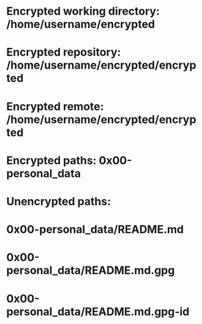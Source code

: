 # Encrypted working directory: /home/username/encrypted
# Encrypted repository: /home/username/encrypted/encrypted
# Encrypted remote: /home/username/encrypted/encrypted
# Encrypted paths: 0x00-personal_data
# Unencrypted paths:
#   0x00-personal_data/README.md
#   0x00-personal_data/README.md.gpg
#   0x00-personal_data/README.md.gpg-id
